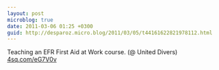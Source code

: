 ```yaml
---
layout: post
microblog: true
date: 2011-03-06 01:25 +0300
guid: http://desparoz.micro.blog/2011/03/05/t44161622821978112.html
---
```

Teaching an EFR First Aid at Work course. (@ United Divers) [4sq.com/eG7V0v](http://4sq.com/eG7V0v)
